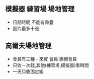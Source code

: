 ## 模擬器 練習場 場地管理
- 日期時間 不能有重疊
- 圖片最多十張

## 高爾夫場地管理
- 會員有三種 - 來賓 會員 團體會員
- 只收一次錢,其他(練習場,模擬器)看時間
- 一天只收固定組